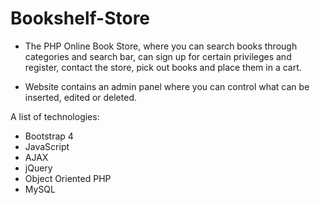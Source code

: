 # Bookshelf-Store

* The PHP Online Book Store, where you can search books through categories and search bar, can sign up for certain privileges and register, contact the store, pick out books and place them in a cart. 

* Website contains an admin panel where you can control what can be inserted, edited or deleted.

A list of technologies:
- Bootstrap 4
- JavaScript
- AJAX
- jQuery
- Object Oriented PHP
- MySQL

